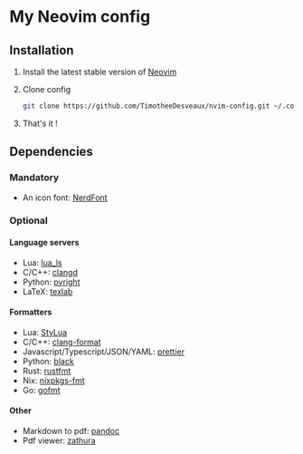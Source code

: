 # My Neovim config

## Installation

1. Install the latest stable version of [Neovim](https://github.com/neovim/neovim/wiki/Installing-Neovim)

2. Clone config

    ```bash
    git clone https://github.com/TimotheeDesveaux/nvim-config.git ~/.config/nvim
    ```

3. That's it !

## Dependencies

### Mandatory

* An icon font: [NerdFont](https://www.nerdfonts.com/)

### Optional

#### Language servers

* Lua: [lua_ls](https://github.com/sumneko/lua-language-server)
* C/C++: [clangd](https://clangd.llvm.org/)
* Python: [pyright](https://github.com/microsoft/pyright)
* LaTeX: [texlab](https://github.com/latex-lsp/texlab)

#### Formatters

* Lua: [StyLua](https://github.com/JohnnyMorganz/StyLua)
* C/C++: [clang-format](https://clang.llvm.org/docs/ClangFormat.html)
* Javascript/Typescript/JSON/YAML: [prettier](https://prettier.io/)
* Python: [black](https://github.com/psf/black)
* Rust: [rustfmt](https://github.com/rust-lang/rustfmt)
* Nix: [nixpkgs-fmt](https://github.com/nix-community/nixpkgs-fmt)
* Go: [gofmt](https://go.dev/)

#### Other

* Markdown to pdf: [pandoc](https://pandoc.org/)
* Pdf viewer: [zathura](https://pwmt.org/projects/zathura/)
